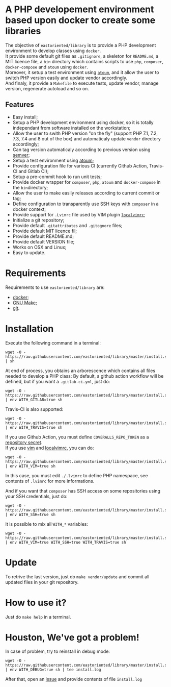 # A PHP developement environment based upon docker to create some libraries

The objective of `eastoriented/library` is to provide a PHP development environment to develop classes using `docker`.  
It provide some default git files as `.gitignore`, a skeleton for `README.md`, a MIT licence file, a `bin` directory which contains scripts to use `php`, `composer`, `docker-compose` and `atoum` using `docker`.  
Moreover, it setup a test environment using [`atoum`](http://docs.atoum.org), and it allow the user to switch PHP version easily and update vendor accordingly.  
And finaly, it provide a `Makefile` to execute tests, update vendor, manage version, regenerate autoload and so on.

## Features

- Easy install;
- Setup a PHP development environment using docker, so it is totally independant from software installed on the workstation;
- Allow the user to swith PHP version "on the fly" (support PHP 7.1, 7.2, 7.3, 7.4 and 8 out of the box) and automaticaly update `vendor` directory accordingly;
- Can tag version automaticaly according to previous version using [semver](https://semver.org);
- Setup a test environment using [atoum](http://atoum.org);
- Provide configuration file for various CI (currently Github Action, Travis-CI and Gitlab CI);
- Setup a pre-commit hook to run unit tests;
- Provide docker wrapper for `composer`, `php`, `atoum` and `docker-compose` in the `bin`directory;
- Allow the user to make easily releases according to current commit or tag;
- Define configuration to transparently use SSH keys with `composer` in a docker context;
- Provide support for `.Lvimrc` file used by VIM plugin [`localvimrc`](https://github.com/embear/vim-localvimrc);
- Initialize a git repository;
- Provide default `.gitattributes` and `.gitognore` files;
- Provide default MIT licence fil;
- Provide default README.md;
- Provide default VERSION file;
- Works on OSX and Linux;
- Easy to update.

# Requirements

Requirements to use `eastoriented/library` are:

- [docker](https://docs.docker.com/install/);
- [GNU Make](https://www.gnu.org/software/make/);
- [git](https://git-scm.com).

# Installation

Execute the following command in a terminal:

```
wget -O - https://raw.githubusercontent.com/eastoriented/library/master/install.sh | sh
```

At end of process, you obtains an arborescence which contains all files needed to develop a PHP class:
By default, a github action workflow will be defined, but if you want a `.gitlab-ci.yml`, just do:

```
wget -O - https://raw.githubusercontent.com/eastoriented/library/master/install.sh | env WITH_GITLAB=true sh

```
Travis-CI is also supported:

```
wget -O - https://raw.githubusercontent.com/eastoriented/library/master/install.sh | env WITH_TRAVIS=true sh
```

If you use Github Action, you must define `COVERALLS_REPO_TOKEN` as a [repository secret](https://docs.github.com/en/free-pro-team@latest/actions/reference/encrypted-secrets#creating-encrypted-secrets-for-a-repository).  
If you use [vim](https://www.vim.org) and [localvimrc](https://github.com/embear/vim-localvimrc), you can do:

```
wget -O - https://raw.githubusercontent.com/eastoriented/library/master/install.sh | env WITH_VIM=true sh
```

In this case, you must edit `./.lvimrc` to define PHP namespace, see contents of `.lvimrc` for more informations.

And if you want that `composer` has SSH access on some repositories using your SSH credentials, just do:

```
wget -O - https://raw.githubusercontent.com/eastoriented/library/master/install.sh | env WITH_SSH=true sh
```

It is possible to mix all `WITH_*` variables:

```
wget -O - https://raw.githubusercontent.com/eastoriented/library/master/install.sh | env WITH_VIM=true WITH_SSH=true WITH_TRAVIS=true sh
```

# Update

To retrive the last version, just do `make vendor/update` and commit all updated files in your git repository.

# How to use it?

Just do `make help` in a terminal.

# Houston, We've got a problem!

In case of problem, try to reinstall in debug mode:

```
wget -O - https://raw.githubusercontent.com/eastoriented/library/master/install.sh | env WITH_DEBUG=true sh | tee install.log
```

After that, open an [issue](https://github.com/eastoriented/library/issues) and provide contents of file `install.log` 

